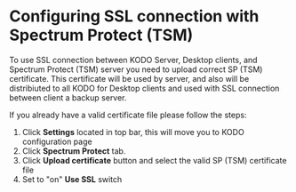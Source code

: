 # Configuring SSL connection with Spectrum Protect \(TSM\)

To use SSL connection between KODO Server, Desktop clients, and Spectrum Protect \(TSM\) server you need to upload correct SP \(TSM\) certificate. This certificate will be used by server, and also will be distribiuted to all KODO for Desktop clients and used with SSL connection between client a backup server.

If you already have a valid certificate file please follow the steps:

1. Click **Settings** located in top bar, this will move you to KODO configuration page
2. Click **Spectrum Protect** tab.
3. Click **Upload certificate** button and select the valid SP \(TSM\) certificate file
4. Set to "on" **Use SSL** switch

